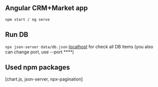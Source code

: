 ## Angular CRM+Market app 
  `npm start / ng serve`
## Run DB
`npx json-server data/db.json`
[localhost](http://localhost:3000/) for check all DB items (you also can change port, use --port ****)
## Used npm packages
[chart.js, json-server, npx-pagination]
